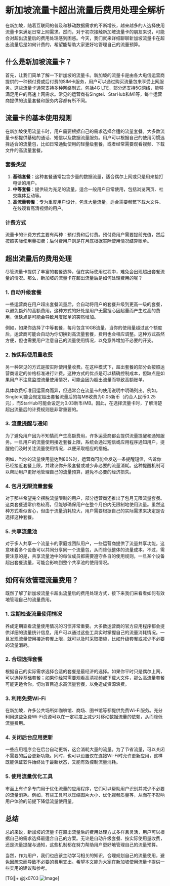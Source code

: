 # 新加坡流量卡超出流量后费用处理全解析

在新加坡，随着互联网的普及和移动数据需求的不断增长，越来越多的人选择使用流量卡来满足日常上网需求。然而，对于初次接触新加坡流量卡的朋友来说，可能会对超出流量后的费用处理感到困惑。今天，我们就来详细聊聊新加坡流量卡在超出流量后是如何计费的，希望能帮助大家更好地管理自己的流量预算。

## 什么是新加坡流量卡？

首先，让我们简单了解一下新加坡的流量卡。新加坡的流量卡是由各大电信运营商提供的一种预付费或后付费的SIM卡服务，用户可以通过购买流量包来享受上网服务。这些流量卡通常支持多种网络制式，包括4G LTE，部分还支持5G网络，能够满足用户的高速上网需求。常见的运营商有Singtel、StarHub和M1等，每个运营商提供的流量套餐和服务内容都有所不同。

## 流量卡的基本使用规则

在新加坡使用流量卡时，用户需要根据自己的需求选择合适的流量套餐。大多数流量卡都提供基础的通话、短信以及数据流量服务。用户可以根据自己的使用习惯选择适合的流量包，比如日常通勤使用的轻量级套餐，或者经常需要观看视频、下载文件的高流量套餐。

### 套餐类型

1. **基础套餐**：这种套餐通常包含少量的数据流量，适合偶尔上网或只是用来接打电话的用户。
2. **中等套餐**：提供较为充足的流量，适合一般用户日常使用，包括浏览网页、社交媒体互动等。
3. **高流量套餐**：专为重度用户设计，包含大量流量，适合需要频繁下载大文件、在线观看高清视频的用户。

### 计费方式

流量卡的计费方式主要有两种：预付费和后付费。预付费用户需要提前充值，然后按照实际使用量扣费；后付费用户则是在月底根据实际使用情况结算账单。

## 超出流量后的费用处理

尽管流量卡提供了丰富的套餐选择，但在实际使用过程中，难免会出现超出套餐流量的情况。那么，新加坡的流量卡在超出流量后是如何处理费用的呢？

### 1. 自动升级套餐

一些运营商在用户超出套餐流量后，会自动将用户的套餐升级到更高一级的套餐，以避免额外的高额费用。这种方式的好处是用户无需担心因超量而产生过高的费用，但缺点是可能会导致月度账单的突然增加。

例如，如果你选择了中等套餐，每月包含10GB流量，当你的使用量超过这个额度后，运营商可能会自动为你切换到高流量套餐，费用也会相应调整。这种方式虽然方便，但也需要用户注意自己的流量使用情况，以免意外增加不必要的开支。

### 2. 按实际使用量收费

另一种常见的方式是按实际使用量收费。在这种模式下，超出套餐的部分会按照运营商设定的价格标准进行计费。这种方式的优点是可以精确控制成本，但缺点是如果用户不注意监控流量使用情况，可能会因为超出流量而导致高额账单。

具体收费标准因运营商而异，但通常会在流量卡的使用说明中明确列出。例如，Singtel可能会规定超出套餐流量后的每MB收费为0.05新币（约合人民币0.25元），而StarHub可能会设定为0.03新币/MB。因此，在选择流量卡时，了解清楚超出流量后的计费规则是非常重要的。

### 3. 流量提醒与通知

为了避免用户因为不知情而产生高额费用，许多运营商都会提供流量提醒和通知服务。一旦用户的流量使用接近套餐上限，系统会通过短信或应用程序通知用户，提醒他们及时关注流量使用情况，以便采取相应的措施。

例如，当你的流量使用量达到80%时，运营商可能会发送一条提醒短信，告诉你已经接近套餐上限，并建议你升级套餐或减少非必要的流量消耗。这种提醒机制可以帮助用户更好地管理自己的流量预算，避免不必要的经济损失。

### 4. 包月无限流量套餐

对于那些希望完全摆脱流量限制的用户，部分运营商还推出了包月无限流量套餐。这类套餐通常价格较高，但能够确保用户在整个月份内无限制地使用流量。虽然这种方式看似省心，但由于流量消耗较大，用户需要根据自己的实际需求来决定是否选择这种套餐。

### 5. 共享流量池

对于多人共享一个流量卡的家庭或团队用户，一些运营商提供了流量共享功能。这意味着多个设备可以共同分享同一个流量包，从而降低整体的流量成本。不过，需要注意的是，共享流量池中的每位成员都需要遵守各自的使用规则，一旦某个设备超出套餐流量，可能会影响到整个共享池的使用情况。

## 如何有效管理流量费用？

既然了解了新加坡流量卡超出流量后的费用处理方式，接下来我们来看看如何有效地管理自己的流量费用。

### 1. 定期检查流量使用情况

养成定期查看流量使用情况的习惯非常重要。大多数运营商的官方应用程序都会提供详细的流量统计信息，用户可以通过这些工具实时掌握自己的流量消耗情况。一旦发现流量使用接近套餐上限，就可以及时采取措施，比如升级套餐或减少不必要的流量消耗。

### 2. 合理选择套餐

根据自己的实际需求选择合适的套餐是最经济的选择。如果你平时只是偶尔上网，可以选择基础套餐；如果你经常需要观看高清视频或下载大文件，那么高流量套餐可能更适合你。切勿盲目追求高流量套餐，以免造成资源浪费。

### 3. 利用免费Wi-Fi

在新加坡，许多公共场所如咖啡馆、商场、图书馆等都提供免费Wi-Fi服务。充分利用这些免费Wi-Fi资源可以在一定程度上减少对移动数据流量的依赖，从而降低流量费用。

### 4. 关闭后台应用更新

一些应用程序会在后台自动更新，这会消耗大量的流量。为了节省流量，可以关闭不需要的后台更新功能。同时，也可以设置仅在连接Wi-Fi时允许更新应用，这样既能保证软件始终处于最新状态，又能有效控制流量消耗。

### 5. 使用流量优化工具

市面上有许多专门用于优化流量的应用程序，它们可以帮助用户识别并减少不必要的流量消耗。例如，有些工具可以压缩图片大小、优化视频质量等，从而在不影响用户体验的前提下降低流量使用量。

## 总结

总的来说，新加坡的流量卡在超出流量后的费用处理方式多样且灵活，用户可以根据自己的需求选择最适合自己的方案。无论是自动升级套餐、按实际使用量收费，还是流量提醒与通知，这些机制都在努力帮助用户更好地管理自己的流量预算。

当然，作为用户，我们也应该主动学习相关的知识，合理规划自己的流量使用，避免因疏忽而导致不必要的费用支出。希望本文能为大家在新加坡使用流量卡提供一些实用的建议和参考。

[TG💪+ @jx0703 ![Image](https://github.com/user-attachments/assets/dbca1d08-cadb-493c-b0ec-ad6f7a83f270)]